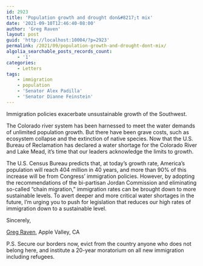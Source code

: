 ```yaml
---
id: 2923
title: 'Population growth and drought don&#8217;t mix'
date: '2021-09-10T12:46:40-08:00'
author: 'Greg Raven'
layout: post
guid: 'http://localhost:10004/?p=2923'
permalink: /2021/09/population-growth-and-drought-dont-mix/
algolia_searchable_posts_records_count:
    - '1'
categories:
    - Letters
tags:
    - immigration
    - population
    - 'Senator Alex Padilla'
    - 'Senator Dianne Feinstein'
---
```


Immigration policies exacerbate unsustainable growth of the Southwest.

The Colorado river system has been harnessed to meet the water demands of unlimited population growth. But there have been grave costs, such as ecosystem collapse and the extinction of native species. Now that the U.S. Bureau of Reclamation has declared a water shortage for the Colorado River and Lake Mead, it’s time that our leaders acknowledge the limits to growth.

The U.S. Census Bureau predicts that, at today’s growth rate, America’s population will reach 404 million in 40 years, and more than 90% of this increase will be from Congress’ immigration policies. However, by adopting the recommendations of the bi-partisan Jordan Commission and eliminating so-called “chain migration,” immigration rates can be brought down to more sustainable levels. To avert deeper and more critical water shortages in the future, I’m urging you to push for legislation that reduces our high rates of immigration down to a sustainable level.

Sincerely,

[Greg Raven](https://www.gregraven.org/), Apple Valley, CA

P.S. Secure our borders now, evict from the country anyone who does not belong here, and institute a 20-year moratorium on all new immigration including refugees.